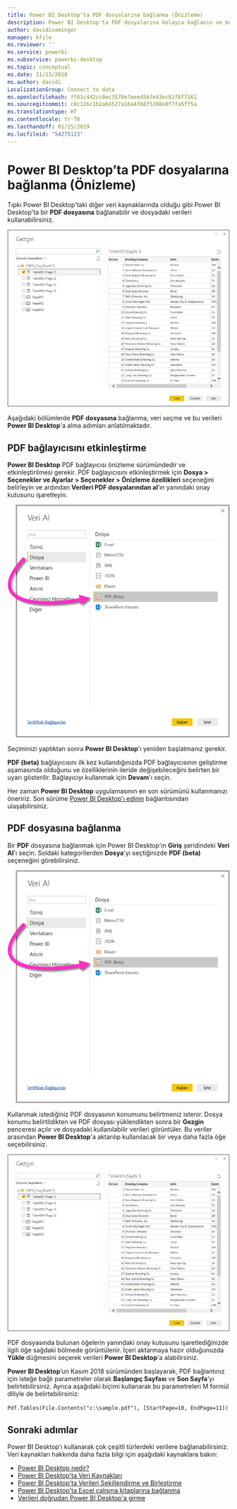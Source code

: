 ```yaml
---
title: Power BI Desktop’ta PDF dosyalarına bağlanma (Önizleme)
description: Power BI Desktop'ta PDF dosyalarına kolayca bağlanın ve bu dosyaları kullanın
author: davidiseminger
manager: kfile
ms.reviewer: ''
ms.service: powerbi
ms.subservice: powerbi-desktop
ms.topic: conceptual
ms.date: 11/13/2018
ms.author: davidi
LocalizationGroup: Connect to data
ms.openlocfilehash: ff61c4d2cc8ec3570e7eee45b7e43ec81f8f7161
ms.sourcegitcommit: c8c126c1b2ab4527a16a4fb8f5208e0f7fa5ff5a
ms.translationtype: HT
ms.contentlocale: tr-TR
ms.lasthandoff: 01/15/2019
ms.locfileid: "54275123"
---
```

# <a name="connect-to-a-pdf-file-in-power-bi-desktop-preview"></a>Power BI Desktop’ta PDF dosyalarına bağlanma (Önizleme)
Tıpkı Power BI Desktop'taki diğer veri kaynaklarında olduğu gibi Power BI Desktop'ta bir **PDF dosyasına** bağlanabilir ve dosyadaki verileri kullanabilirsiniz.

![PDF dosyalarındaki verilere bağlanma](media/desktop-connect-pdf/connect-pdf_04.png)

Aşağıdaki bölümlerde **PDF dosyasına** bağlanma, veri seçme ve bu verileri **Power BI Desktop**'a alma adımları anlatılmaktadır.

## <a name="enable-the-pdf-connector"></a>PDF bağlayıcısını etkinleştirme
**Power BI Desktop** PDF bağlayıcısı önizleme sürümündedir ve etkinleştirilmesi gerekir. PDF bağlayıcısını etkinleştirmek için **Dosya > Seçenekler ve Ayarlar > Seçenekler > Önizleme özellikleri** seçeneğini belirleyin ve ardından **Verileri PDF dosyalarından al**’ın yanındaki onay kutusunu işaretleyin. 

![Seçenekler > Önizleme özellikleri sayfasından PDF bağlayıcısını etkinleştirme](media/desktop-connect-pdf/connect-pdf_01.png)

Seçiminizi yaptıktan sonra **Power BI Desktop**'ı yeniden başlatmanız gerekir.

**PDF (beta)** bağlayıcısını ilk kez kullandığınızda PDF bağlayıcısının geliştirme aşamasında olduğunu ve özelliklerinin ileride değişebileceğini belirten bir uyarı gösterilir. Bağlayıcıyı kullanmak için **Devam**'ı seçin.

Her zaman **Power BI Desktop** uygulamasının en son sürümünü kullanmanızı öneririz. Son sürüme [Power BI Desktop'ı edinin](desktop-get-the-desktop.md) bağlantısından ulaşabilirsiniz. 

## <a name="connect-to-a-pdf-file"></a>PDF dosyasına bağlanma
Bir **PDF** dosyasına bağlanmak için Power BI Desktop'ın **Giriş** şeridindeki **Veri Al**'ı seçin. Soldaki kategorilerden **Dosya**'yı seçtiğinizde **PDF (beta)** seçeneğini görebilirsiniz.

![Veri Al menüsünden PDF'i seçme](media/desktop-connect-pdf/connect-pdf_01.png)

Kullanmak istediğiniz PDF dosyasının konumunu belirtmeniz istenir. Dosya konumu belirtildikten ve PDF dosyası yüklendikten sonra bir **Gezgin** penceresi açılır ve dosyadaki kullanılabilir verileri görüntüler. Bu veriler arasından **Power BI Desktop**'a aktarılıp kullanılacak bir veya daha fazla öğe seçebilirsiniz.

![PDF dosyalarındaki verilere bağlanma](media/desktop-connect-pdf/connect-pdf_04.png)

PDF dosyasında bulunan öğelerin yanındaki onay kutusunu işaretlediğinizde ilgili öğe sağdaki bölmede görüntülenir. İçeri aktarmaya hazır olduğunuzda **Yükle** düğmesini seçerek verileri **Power BI Desktop**'a alabilirsiniz.

**Power BI Desktop**’un Kasım 2018 sürümünden başlayarak, PDF bağlantınız için isteğe bağlı parametreler olarak **Başlangıç Sayfası** ve **Son Sayfa**'yı belirtebilirsiniz. Ayrıca aşağıdaki biçimi kullanarak bu parametreleri M formül diliyle de belirtebilirsiniz:

`Pdf.Tables(File.Contents("c:\sample.pdf"), [StartPage=10, EndPage=11])`


## <a name="next-steps"></a>Sonraki adımlar
Power BI Desktop'ı kullanarak çok çeşitli türlerdeki verilere bağlanabilirsiniz. Veri kaynakları hakkında daha fazla bilgi için aşağıdaki kaynaklara bakın:

* [Power BI Desktop nedir?](desktop-what-is-desktop.md)
* [Power BI Desktop'ta Veri Kaynakları](desktop-data-sources.md)
* [Power BI Desktop'ta Verileri Şekillendirme ve Birleştirme](desktop-shape-and-combine-data.md)
* [Power BI Desktop'ta Excel çalışma kitaplarına bağlanma](desktop-connect-excel.md)   
* [Verileri doğrudan Power BI Desktop'a girme](desktop-enter-data-directly-into-desktop.md)   


